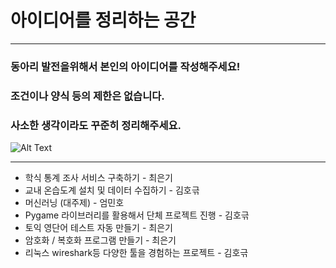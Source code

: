 # 아이디어를 정리하는 공간
***
### 동아리 발전을위해서 **본인의 아이디어**를 작성해주세요!
### 조건이나 양식 등의 제한은 없습니다.
### 사소한 생각이라도 꾸준히 정리해주세요.

![Alt Text](http://t1.daumcdn.net/liveboard/fanzeel/3ae4b9bdc0334cc0a68078cb53201382.JPG)
 
***
* 학식 통계 조사 서비스 구축하기 - 최은기
* 교내 온습도계 설치 및 데이터 수집하기 - 김호귺
* 머신러닝 (대주제) - 엄민호
* Pygame 라이브러리를 활용해서 단체 프로젝트 진행 - 김호귺
* 토익 영단어 테스트 자동 만들기 - 최은기
* 암호화 / 복호화 프로그램 만들기 - 최은기
* 리눅스 wireshark등 다양한 툴을 경험하는 프로젝트 - 김호귺
